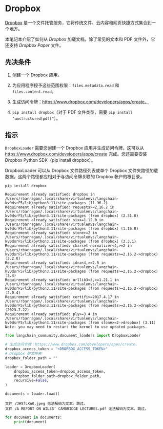 # Dropbox

[Dropbox](https://en.wikipedia.org/wiki/Dropbox) 是一个文件托管服务，它将传统文件、云内容和网页快捷方式集合到一个地方。

本笔记本介绍了如何从 *Dropbox* 加载文档。除了常见的文本和 PDF 文件外，它还支持 *Dropbox Paper* 文件。

## 先决条件

1. 创建一个 Dropbox 应用。

2. 为应用程序授予这些范围权限：`files.metadata.read` 和 `files.content.read`。

3. 生成访问令牌：https://www.dropbox.com/developers/apps/create。

4. `pip install dropbox`（对于 PDF 文件类型，需要 `pip install "unstructured[pdf]"`）。

## 指示

`DropboxLoader` 需要您创建一个 Dropbox 应用并生成访问令牌。这可以从 https://www.dropbox.com/developers/apps/create 完成。您还需要安装 Dropbox Python SDK（pip install dropbox）。

DropboxLoader 可以从 Dropbox 文件路径列表或单个 Dropbox 文件夹路径加载数据。这两个路径都应相对于与访问令牌关联的 Dropbox 帐户的根目录。

```python
pip install dropbox
```

```output
Requirement already satisfied: dropbox in /Users/rbarragan/.local/share/virtualenvs/langchain-kv0dsrF5/lib/python3.11/site-packages (11.36.2)
Requirement already satisfied: requests>=2.16.2 in /Users/rbarragan/.local/share/virtualenvs/langchain-kv0dsrF5/lib/python3.11/site-packages (from dropbox) (2.31.0)
Requirement already satisfied: six>=1.12.0 in /Users/rbarragan/.local/share/virtualenvs/langchain-kv0dsrF5/lib/python3.11/site-packages (from dropbox) (1.16.0)
Requirement already satisfied: stone>=2 in /Users/rbarragan/.local/share/virtualenvs/langchain-kv0dsrF5/lib/python3.11/site-packages (from dropbox) (3.3.1)
Requirement already satisfied: charset-normalizer<4,>=2 in /Users/rbarragan/.local/share/virtualenvs/langchain-kv0dsrF5/lib/python3.11/site-packages (from requests>=2.16.2->dropbox) (3.2.0)
Requirement already satisfied: idna<4,>=2.5 in /Users/rbarragan/.local/share/virtualenvs/langchain-kv0dsrF5/lib/python3.11/site-packages (from requests>=2.16.2->dropbox) (3.4)
Requirement already satisfied: urllib3<3,>=1.21.1 in /Users/rbarragan/.local/share/virtualenvs/langchain-kv0dsrF5/lib/python3.11/site-packages (from requests>=2.16.2->dropbox) (2.0.4)
Requirement already satisfied: certifi>=2017.4.17 in /Users/rbarragan/.local/share/virtualenvs/langchain-kv0dsrF5/lib/python3.11/site-packages (from requests>=2.16.2->dropbox) (2023.7.22)
Requirement already satisfied: ply>=3.4 in /Users/rbarragan/.local/share/virtualenvs/langchain-kv0dsrF5/lib/python3.11/site-packages (from stone>=2->dropbox) (3.11)
Note: you may need to restart the kernel to use updated packages.
```

```python
from langchain_community.document_loaders import DropboxLoader
```

```python
# 生成访问令牌：https://www.dropbox.com/developers/apps/create.
dropbox_access_token = "<DROPBOX_ACCESS_TOKEN>"
# Dropbox 根文件夹
dropbox_folder_path = ""
```

```python
loader = DropboxLoader(
    dropbox_access_token=dropbox_access_token,
    dropbox_folder_path=dropbox_folder_path,
    recursive=False,
)
```

```python
documents = loader.load()
```

```output
文件 /JHSfLKn0.jpeg 无法解码为文本。跳过。
文件 /A REPORT ON WILES’ CAMBRIDGE LECTURES.pdf 无法解码为文本。跳过。
```

```python
for document in documents:
    print(document)
```